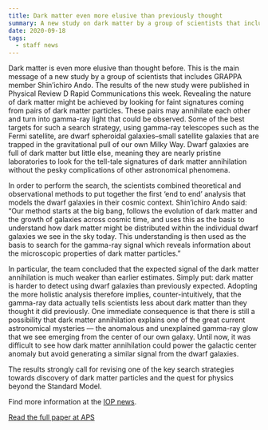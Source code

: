 ```yaml
---
title: Dark matter even more elusive than previously thought
summary: A new study on dark matter by a group of scientists that includes GRAPPA member Shin’ichiro Ando.
date: 2020-09-18
tags:
  - staff news
---
```

Dark matter is even more elusive than thought before. This is the main message of a new study by a group of scientists that includes GRAPPA member Shin’ichiro Ando. The results of the new study were published in Physical Review D Rapid Communications this week.
Revealing the nature of dark matter might be achieved by looking for faint signatures coming from pairs of dark matter particles. These pairs may annihilate each other and turn into gamma-ray light that could be observed. Some of the best targets for such a search strategy, using gamma-ray telescopes such as the Fermi satellite, are dwarf spheroidal galaxies–small satellite galaxies that are trapped in the gravitational pull of our own Milky Way. Dwarf galaxies are full of dark matter but little else, meaning they are nearly pristine laboratories to look for the tell-tale signatures of dark matter annihilation without the pesky complications of other astronomical phenomena.

In order to perform the search, the scientists combined theoretical and observational methods to put together the first ‘end to end’ analysis that models the dwarf galaxies in their cosmic context. Shin’ichiro Ando said: “Our method starts at the big bang, follows the evolution of dark matter and the growth of galaxies across cosmic time, and uses this as the basis to understand how dark matter might be distributed within the individual dwarf galaxies we see in the sky today. This understanding is then used as the basis to search for the gamma-ray signal which reveals information about the microscopic properties of dark matter particles.”

In particular, the team concluded that the expected signal of the dark matter annihilation is much weaker than earlier estimates. Simply put: dark matter is harder to detect using dwarf galaxies than previously expected. Adopting the more holistic analysis therefore implies, counter-intuitively, that the gamma-ray data actually tells scientists less about dark matter than they thought it did previously. One immediate consequence is that there is still a possibility that dark matter annihilation explains one of the great current astronomical mysteries — the anomalous and unexplained gamma-ray glow that we see emerging from the center of our own galaxy. Until now, it was difficult to see how dark matter annihilation could power the galactic center anomaly but avoid generating a similar signal from the dwarf galaxies.

The results strongly call for revising one of the key search strategies towards discovery of dark matter particles and the quest for physics beyond the Standard Model.

Find more information at the [IOP news](https://iop.uva.nl/content/news/2020/09/dark-matter-even-more-elusive-than-previously-thought.html?cb).

[Read the full paper at APS](https://journals.aps.org/prd/abstract/10.1103/PhysRevD.102.061302)
